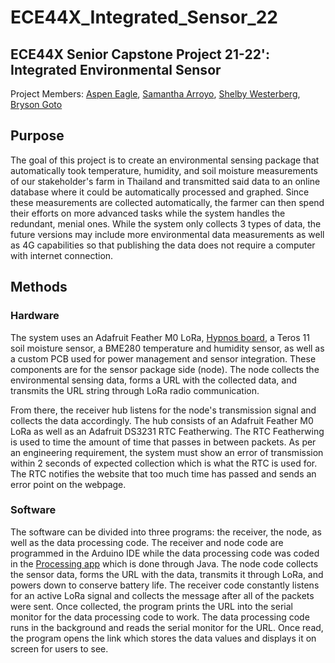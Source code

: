 # ECE44X_Integrated_Sensor_22
## ECE44X Senior Capstone Project 21-22': Integrated Environmental Sensor
Project Members: [Aspen Eagle](eaglea@oregonstate.edu), [Samantha Arroyo](arroyovs@oregonstate.edu), [Shelby Westerberg](westerbs@oregonstate.edu), [Bryson Goto](gotob@oregonstate.edu)

## Purpose
The goal of this project is to create an environmental sensing package that automatically took temperature, humidity, and soil moisture measurements of our stakeholder's farm in Thailand and transmitted said data to an online database where it could be automatically processed and graphed. Since these measurements are collected automatically, the farmer can then spend their efforts on more advanced tasks while the system handles the redundant, menial ones. While the system only collects 3 types of data, the future versions may include more environmental data measurements as well as 4G capabilities so that publishing the data does not require a computer with internet connection. 

## Methods
### Hardware
The system uses an Adafruit Feather M0 LoRa, [Hypnos board](https://github.com/OPEnSLab-OSU/OPEnS-Lab-Home/wiki/Hypnos), a Teros 11 soil moisture sensor, a BME280 temperature and humidity sensor, as well as a custom PCB used for power management and sensor integration. These components are for the sensor package side (node). The node collects the environmental sensing data, forms a URL with the collected data, and transmits the URL string through LoRa radio communication. 

From there, the receiver hub listens for the node's transmission signal and collects the data accordingly. The hub consists of an Adafruit Feather M0 LoRa as well as an Adafruit DS3231 RTC Featherwing. The RTC Featherwing is used to time the amount of time that passes in between packets. As per an engineering requirement, the system must show an error of transmission within 2 seconds of expected collection which is what the RTC is used for. The RTC notifies the website that too much time has passed and sends an error point on the webpage. 

### Software
The software can be divided into three programs: the receiver, the node, as well as the data processing code. The receiver and node code are programmed in the Arduino IDE while the data processing code was coded in the [Processing app](https://processing.org/download) which is done through Java. The node code collects the sensor data, forms the URL with the data, transmits it through LoRa, and powers down to conserve battery life. The receiver code constantly listens for an active LoRa signal and collects the message after all of the packets were sent. Once collected, the program prints the URL into the serial monitor for the data processing code to work. The data processing code runs in the background and reads the serial monitor for the URL. Once read, the program opens the link which stores the data values and displays it on screen for users to see. 
